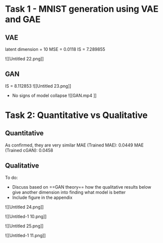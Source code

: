 
# Task 1 - MNIST generation using VAE and GAE

## VAE

latent dimension = 10
MSE = 0.0118
IS = 7.289855

![[Untitled 22.png]]

## GAN

IS = 8.112853
![[Untitled 23.png]]
- No signs of model collapse
![[GAN.mp4 ]]




# Task 2: Quantitative vs Qualitative

## Quantitative
As confirmed, they are very similar
MAE (Trained MAE): 0.0449
MAE (Trained cGAN): 0.0458

## Qualitative

To do:
- Discuss based on ==GAN theory== how the qualitative results below give another dimension into finding what model is better
- Include figure in the appendix

![[Untitled 24.png]]

![[Untitled-1 10.png]]

![[Untitled 25.png]]

![[Untitled-1 11.png]]
